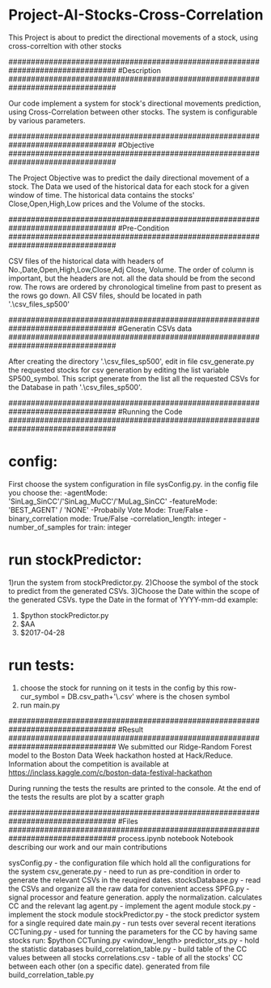 # Project-AI-Stocks-Cross-Correlation
This Project is about to predict the directional movements of a stock, using cross-correltion with other stocks

################################################################################
#Description
################################################################################

Our code implement a system for stock's directional movements prediction, using Cross-Correlation between other stocks. The system is configurable by various parameters.

################################################################################
#Objective
################################################################################ 

The Project Objective was to predict the daily directional movement of a stock. The Data we used of the historical data for each stock for a given window of time.
The historical data contains the stocks' Close,Open,High,Low prices and the Volume of the stocks. 

################################################################################
#Pre-Condition
################################################################################

CSV files of the historical data with headers of No.,Date,Open,High,Low,Close,Adj Close, Volume. 
The order of column is important, but the headers are not. all the data should be from the second row.
The rows are ordered by chronological timeline from past to present as the rows go down.
All CSV files, should be located in path '.\csv_files_sp500'

################################################################################
#Generatin CSVs data
################################################################################ 

After creating the directory '.\csv_files_sp500', edit in file csv_generate.py the requested stocks for csv generation by editing the list variable SP500_symbol.
This script generate from the list all the requested CSVs for the Database in path '.\csv_files_sp500'.

################################################################################
#Running the Code
################################################################################

config:
=======
First choose the system configuration in file sysConfig.py.
in the config file you choose the: 
-agentMode:  'SinLag_SinCC'/'SinLag_MuCC'/'MuLag_SinCC' 
-featureMode: 'BEST_AGENT' / 'NONE' 
-Probabily Vote Mode: True/False
-binary_correlation mode: True/False
-correlation_length: integer
-number_of_samples for train: integer

run stockPredictor:
===================
1)run the system from stockPredictor.py. 
2)Choose the symbol of the stock to predict from the generated CSVs. 
3)Choose the Date within the scope of the generated CSVs. type the Date in the format of YYYY-mm-dd
example:
1) $python stockPredictor.py
2) $AA
3) $2017-04-28

run tests:
==========
1) choose the stock for running on it tests in the config by this row-
cur_symbol = DB.csv_path+'\\<symbol>.csv' 
where <symbol> is the chosen symbol
2) run main.py 

################################################################################
#Result
################################################################################ We submitted our Ridge-Random Forest model to the Boston Data Week hackathon hosted at Hack/Reduce. Information about the competition is available at https://inclass.kaggle.com/c/boston-data-festival-hackathon

During running the tests the results are printed to the console. At the end of the tests the results are plot by a scatter graph

################################################################################
#Files
################################################################################ process.ipynb notebook Notebook describing our work and our main contributions

sysConfig.py      - the configuration file which hold all the configurations for the system
csv_generate.py   - need to run as pre-condition in order to generate the relevant CSVs in the reuqired dates.
stocksDatabase.py - read the CSVs and organize all the raw data for convenient access
SPFG.py           - signal processor and feature generation. apply the normalization. calculates CC and the relevant lag
agent.py          - implement the agent module 
stock.py          - implement the stock module 
stockPredictor.py - the stock predictor system for a single required date
main.py           - run tests over several recent iterations
CCTuning.py       - used for tunning the parameters for the CC by having same stocks
                    run: $python CCTuning.py <window_length> <string for binary for binary CC>
predictor_sts.py  - hold the statistic databases
build_correlation_table.py - build table of the CC values between all stocks
correlations.csv  - table of all the stocks' CC between each other (on a specific date). generated from file build_correlation_table.py
